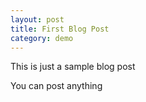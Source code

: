 ```yaml
---
layout: post
title: First Blog Post
category: demo
---
```


This is just a sample blog post

You can post anything